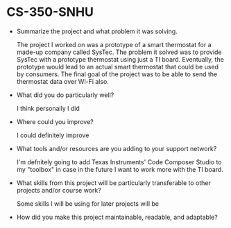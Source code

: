 # CS-350-SNHU

- Summarize the project and what problem it was solving.

  The project I worked on was a prototype of a  smart thermostat for a made-up company called SysTec. The problem it solved was to provide SysTec with a prototype thermostat using just a TI board. Eventually, the prototype would lead to an actual smart thermostat that could be used by consumers. The final goal of the project was to be able to send the thermostat data over Wi-Fi also.
  
- What did you do particularly well?

  I think personally I did 
  
- Where could you improve?

  I could definitely improve
  
- What tools and/or resources are you adding to your support network?

  I'm defnitely going to add Texas Instruments' Code Composer Studio to my "toolbox" in case in the future I want to work more with the TI board.
  
- What skills from this project will be particularly transferable to other projects and/or course work?

  Some skills I will be using for later projects will be 
  
- How did you make this project maintainable, readable, and adaptable?
